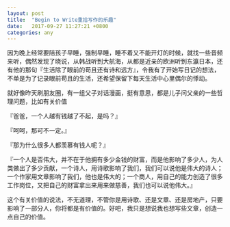 ```yaml
---
layout: post
title:  "Begin to Write重拾写作的乐趣"
date:   2017-09-27 11:27:21 +0800
categories: any
---
```

因为晚上经常要陪孩子早睡，强制早睡，睡不着又不能开灯的时候，就找一些音频来听，偶然发现了晓说，从韩战听到大航海，从都是近亲的欧洲听到东瀛日本，还有他的那句『生活除了眼前的苟且还有诗和远方』，令我有了开始写日记的想法，不单是为了记录眼前苟且的生活，还希望保留下每天生活中心里偶尔的悸动。

就好像昨天刷朋友圈，有一组父子对话漫画，挺有意思，都是儿子问父亲的一些哲理问题，比如有关价值

『爸爸，一个人越有钱越了不起，是吗？』

『呵呵，那可不一定。』

『那为什么很多人都羡慕有钱人呢？』

『一个人是否伟大，并不在于他拥有多少金钱的财富，而是他影响了多少人，为人类做出了多少贡献，一个诗人，用诗歌影响了我们，我们可以说他是伟大的诗人；一个作家用文章影响了我们，他也是伟大的；一个商人，用自己的能力创造了很多工作岗位，又把自己的财富拿出来用来做慈善，我们也可以说他伟大。』

这个有关价值的说法，不无道理，不管你是用诗歌、还是文章、还是房地产，只要影响了一部分人，你将都是有价值的。好吧，我只是想说我也想写些文章，创造一点自己的价值。
